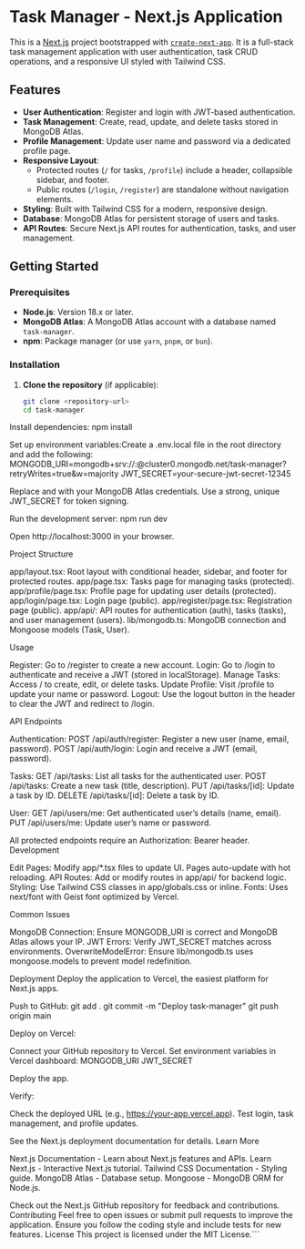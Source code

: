 # Task Manager - Next.js Application

This is a [Next.js](https://nextjs.org) project bootstrapped with [`create-next-app`](https://nextjs.org/docs/app/api-reference/cli/create-next-app). It is a full-stack task management application with user authentication, task CRUD operations, and a responsive UI styled with Tailwind CSS.

## Features

- **User Authentication**: Register and login with JWT-based authentication.
- **Task Management**: Create, read, update, and delete tasks stored in MongoDB Atlas.
- **Profile Management**: Update user name and password via a dedicated profile page.
- **Responsive Layout**: 
  - Protected routes (`/` for tasks, `/profile`) include a header, collapsible sidebar, and footer.
  - Public routes (`/login`, `/register`) are standalone without navigation elements.
- **Styling**: Built with Tailwind CSS for a modern, responsive design.
- **Database**: MongoDB Atlas for persistent storage of users and tasks.
- **API Routes**: Secure Next.js API routes for authentication, tasks, and user management.

## Getting Started

### Prerequisites

- **Node.js**: Version 18.x or later.
- **MongoDB Atlas**: A MongoDB Atlas account with a database named `task-manager`.
- **npm**: Package manager (or use `yarn`, `pnpm`, or `bun`).

### Installation

1. **Clone the repository** (if applicable):
   ```bash
   git clone <repository-url>
   cd task-manager


Install dependencies:
npm install


Set up environment variables:Create a .env.local file in the root directory and add the following:
MONGODB_URI=mongodb+srv://<username>:<password>@cluster0.mongodb.net/task-manager?retryWrites=true&w=majority
JWT_SECRET=your-secure-jwt-secret-12345


Replace <username> and <password> with your MongoDB Atlas credentials.
Use a strong, unique JWT_SECRET for token signing.


Run the development server:
npm run dev

Open http://localhost:3000 in your browser.


Project Structure

app/layout.tsx: Root layout with conditional header, sidebar, and footer for protected routes.
app/page.tsx: Tasks page for managing tasks (protected).
app/profile/page.tsx: Profile page for updating user details (protected).
app/login/page.tsx: Login page (public).
app/register/page.tsx: Registration page (public).
app/api/: API routes for authentication (auth), tasks (tasks), and user management (users).
lib/mongodb.ts: MongoDB connection and Mongoose models (Task, User).

Usage

Register: Go to /register to create a new account.
Login: Go to /login to authenticate and receive a JWT (stored in localStorage).
Manage Tasks: Access / to create, edit, or delete tasks.
Update Profile: Visit /profile to update your name or password.
Logout: Use the logout button in the header to clear the JWT and redirect to /login.

API Endpoints

Authentication:
POST /api/auth/register: Register a new user (name, email, password).
POST /api/auth/login: Login and receive a JWT (email, password).


Tasks:
GET /api/tasks: List all tasks for the authenticated user.
POST /api/tasks: Create a new task (title, description).
PUT /api/tasks/[id]: Update a task by ID.
DELETE /api/tasks/[id]: Delete a task by ID.


User:
GET /api/users/me: Get authenticated user’s details (name, email).
PUT /api/users/me: Update user’s name or password.



All protected endpoints require an Authorization: Bearer <jwt-token> header.
Development

Edit Pages: Modify app/*.tsx files to update UI. Pages auto-update with hot reloading.
API Routes: Add or modify routes in app/api/ for backend logic.
Styling: Use Tailwind CSS classes in app/globals.css or inline.
Fonts: Uses next/font with Geist font optimized by Vercel.

Common Issues

MongoDB Connection: Ensure MONGODB_URI is correct and MongoDB Atlas allows your IP.
JWT Errors: Verify JWT_SECRET matches across environments.
OverwriteModelError: Ensure lib/mongodb.ts uses mongoose.models to prevent model redefinition.

Deployment
Deploy the application to Vercel, the easiest platform for Next.js apps.

Push to GitHub:
git add .
git commit -m "Deploy task-manager"
git push origin main


Deploy on Vercel:

Connect your GitHub repository to Vercel.
Set environment variables in Vercel dashboard:
MONGODB_URI
JWT_SECRET


Deploy the app.


Verify:

Check the deployed URL (e.g., https://your-app.vercel.app).
Test login, task management, and profile updates.



See the Next.js deployment documentation for details.
Learn More

Next.js Documentation - Learn about Next.js features and APIs.
Learn Next.js - Interactive Next.js tutorial.
Tailwind CSS Documentation - Styling guide.
MongoDB Atlas - Database setup.
Mongoose - MongoDB ORM for Node.js.

Check out the Next.js GitHub repository for feedback and contributions.
Contributing
Feel free to open issues or submit pull requests to improve the application. Ensure you follow the coding style and include tests for new features.
License
This project is licensed under the MIT License.```
